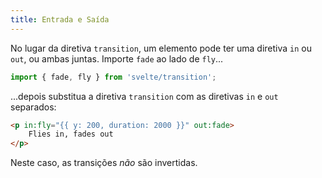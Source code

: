 ```yaml
---
title: Entrada e Saída
---
```


No lugar da diretiva `transition`, um elemento pode ter uma diretiva `in` ou `out`, ou ambas juntas. Importe `fade` ao lado de `fly`...

```js
import { fade, fly } from 'svelte/transition';
```

...depois substitua a diretiva `transition` com as diretivas `in` e `out` separados:

```html
<p in:fly="{{ y: 200, duration: 2000 }}" out:fade>
	Flies in, fades out
</p>
```

Neste caso, as transições *não* são invertidas.